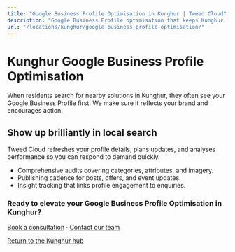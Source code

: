 ```yaml
---
title: "Google Business Profile Optimisation in Kunghur | Tweed Cloud"
description: "Google Business Profile optimisation that keeps Kunghur listings accurate and engaging."
url: "/locations/kunghur/google-business-profile-optimisation/"
---
```


# Kunghur Google Business Profile Optimisation

When residents search for nearby solutions in Kunghur, they often see your Google Business Profile first. We make sure it reflects your brand and encourages action.

## Show up brilliantly in local search

Tweed Cloud refreshes your profile details, plans updates, and analyses performance so you can respond to demand quickly.

- Comprehensive audits covering categories, attributes, and imagery.
- Publishing cadence for posts, offers, and event updates.
- Insight tracking that links profile engagement to enquiries.

### Ready to elevate your Google Business Profile Optimisation in Kunghur?

[Book a consultation](/consultation/) · [Contact our team](/contact/)

[Return to the Kunghur hub](/locations/kunghur/)
